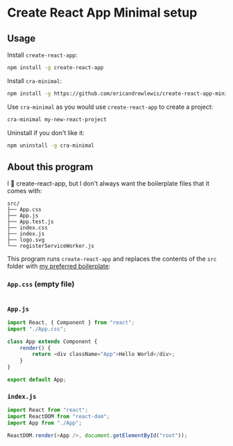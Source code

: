 # Create React App Minimal setup

## Usage

Install `create-react-app`:

```bash
npm install -g create-react-app
```

Install `cra-minimal`:

```bash
npm install -g https://github.com/ericandrewlewis/create-react-app-minimal
```

Use `cra-minimal` as you would use `create-react-app` to create a project:

```bash
cra-minimal my-new-react-project
```

Uninstall if you don't like it:

```bash
npm uninstall -g cra-minimal
```

## About this program

I 💚 create-react-app, but I don't always want the boilerplate files that it comes with:

```
src/
├── App.css
├── App.js
├── App.test.js
├── index.css
├── index.js
├── logo.svg
└── registerServiceWorker.js
```

This program runs `create-react-app` and replaces the contents of the `src`
folder with [my preferred boilerplate](./minimalSrcContent):

### `App.css` (empty file)

```css
```

### `App.js`

```js
import React, { Component } from "react";
import "./App.css";

class App extends Component {
    render() {
        return <div className="App">Hello World</div>;
    }
}

export default App;
```

### `index.js`

```js
import React from "react";
import ReactDOM from "react-dom";
import App from "./App";

ReactDOM.render(<App />, document.getElementById("root"));
```
